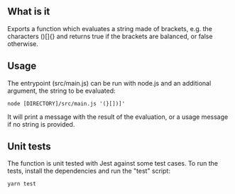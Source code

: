 ## What is it
Exports a function which evaluates a string made of brackets, e.g. the characters ()[]{} and returns true if the brackets are balanced, or false otherwise.

## Usage
The entrypoint (src/main.js) can be run with node.js and an additional argument, the string to be evaluated:
```
node [DIRECTORY]/src/main.js '(}[])]'
```

It will print a message with the result of the evaluation, or a usage message if no string is provided.

## Unit tests
The function is unit tested with Jest against some test cases.
To run the tests, install the dependencies and run the "test" script:
```
yarn test
```